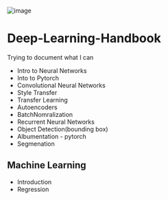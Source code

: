 
![image](https://user-images.githubusercontent.com/52796258/134777018-02326da1-be49-4382-b534-9801124fe177.png)

# Deep-Learning-Handbook
Trying to document what I can

* Intro to Neural Networks
* Into to Pytorch
* Convolutional Neural Networks
* Style Transfer
* Transfer Learning
* Autoencoders
* BatchNomralization
* Recurrent Neural Networks
* Object Detection(bounding box)
* Albumentation - pytorch
* Segmenation

## Machine Learning
* Introduction
* Regression
